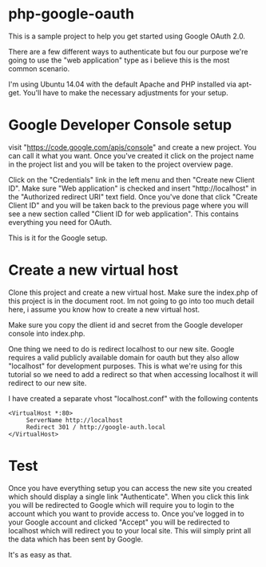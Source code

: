 php-google-oauth
================

This is a sample project to help you get started using Google OAuth 2.0.

There are a few different ways to authenticate but fou our purpose we're going to use the "web application" type as i believe this is the most common scenario.


I'm using Ubuntu 14.04 with the default Apache and PHP installed via apt-get. You'll have to make the necessary adjustments for your setup.


Google Developer Console setup
=================================
visit "https://code.google.com/apis/console" and create a new project. You can call it what you want. Once you've created it click on the project name in the project list and you will be taken to the project overview page.

Click on the "Credentials" link in the left menu and then "Create new Client ID". Make sure "Web application" is checked and insert "http://localhost" in the "Authorized redirect URI" text field. Once you've done that click "Create Client ID" and you will be taken back to the previous page where you will see a new section called "Client ID for web application". This contains everything you need for OAuth.

This is it for the Google setup.



Create a new virtual host
=================================

Clone this project and create a new virtual host. Make sure the index.php of this project is in the document root. Im not going to go into too much detail here, i assume you know how to create a new virtual host.

Make sure you copy the dlient id and secret from the Google developer console into index.php.

One thing we need to do is redirect localhost to our new site. Google requires a valid publicly available domain for oauth but they also allow "localhost" for development purposes. This is what we're using for this tutorial so we need to add a redirect so that when accessing localhost it will redirect to our new site.

I have created a separate vhost "localhost.conf" with the following contents

```
<VirtualHost *:80>
     ServerName http://localhost
     Redirect 301 / http://google-auth.local
</VirtualHost>
```


Test
================================

Once you have everything setup you can access the new site you created which should display a single link "Authenticate". When you click this link you will be redirected to Google which will require you to login to the account which you want to provide access to. Once you've logged in to your Google account and clicked "Accept" you will be redirected to localhost which will redirect you to your local site. This wiil simply print all the data which has been sent by Google.


It's as easy as that.
